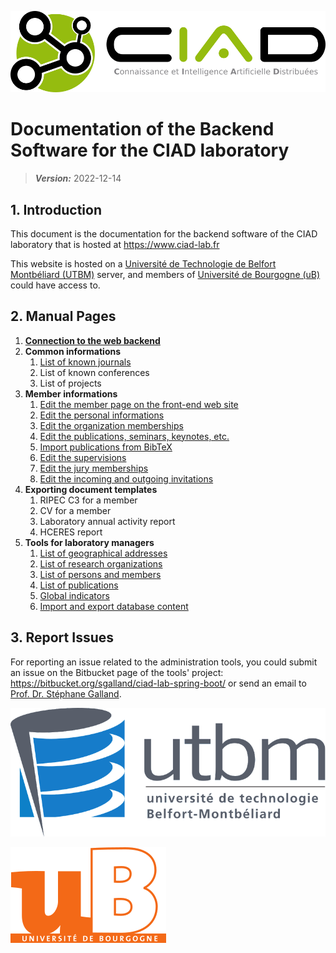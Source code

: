 ![CIAD logo](ciadlogo.png)

# Documentation of the Backend Software for the CIAD laboratory

> **_Version:_** 2022-12-14

## 1. Introduction

This document is the documentation for the backend software of the CIAD laboratory that is hosted at https://www.ciad-lab.fr

This website is hosted on a [Université de Technologie de Belfort Montbéliard (UTBM)](http://www.utbm.fr) server, and members of [Université de Bourgogne (uB)](http://www.u-bourgogne.fr) could have access to.


## 2. Manual Pages

1. **[Connection to the web backend](login.md)**
2. **Common informations**
   1. [List of known journals](journals.md)
   2. List of known conferences
   3. List of projects
3. **Member informations**
   1. [Edit the member page on the front-end web site](editmemberpage.md)
   2. [Edit the personal informations](editpersonalinfo.md)
   3. [Edit the organization memberships](editorgamemberships.md)
   4. [Edit the publications, seminars, keynotes, etc.](editpublications.md)
   5. [Import publications from BibTeX](importbibtex.md)
   6. [Edit the supervisions](editsupervisions.md)
   7. [Edit the jury memberships](editjurymemberships.md)
   8. [Edit the incoming and outgoing invitations](editinvitations.md)
3. **Exporting document templates**
   1. RIPEC C3 for a member
   2. CV for a member
   3. Laboratory annual activity report
   4. HCERES report
4. **Tools for laboratory managers**
   1. [List of geographical addresses](addresses.md)
   2. [List of research organizations](organizations.md)
   3. [List of persons and members](persons.md)
   4. [List of publications](publications.md)
   5. [Global indicators](globalindicators.md)
   6. [Import and export database content](importexportdb.md)
   
## 3. Report Issues

For reporting an issue related to the administration tools, you could submit an issue on the Bitbucket page of the tools' project: https://bitbucket.org/sgalland/ciad-lab-spring-boot/ or send an email to [Prof. Dr. Stéphane Galland](mailto:stephane.galland@utbm.fr).

![UTBM logo](utbmlogo.png)

![uB logo](ublogo.png)

